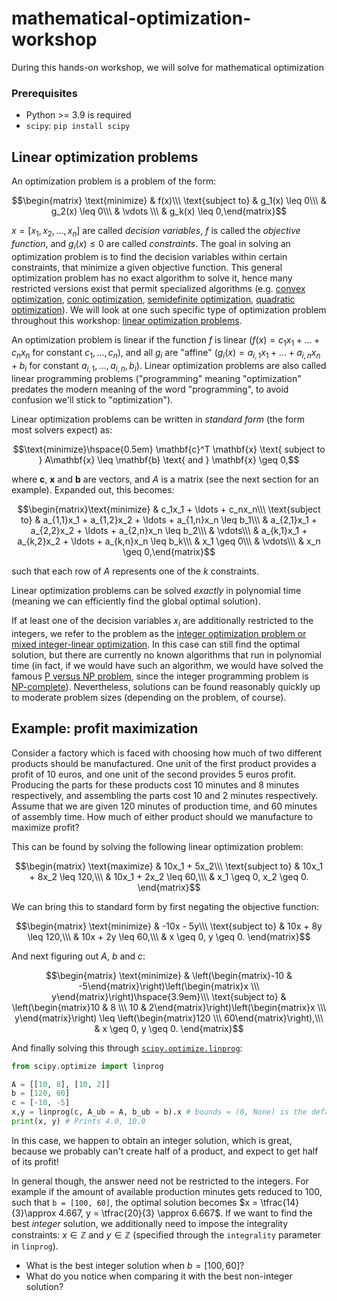 # mathematical-optimization-workshop

During this hands-on workshop, we will solve  for mathematical optimization

### Prerequisites

- Python >= 3.9 is required
- `scipy`: `pip install scipy`

## Linear optimization problems

An optimization problem is a problem of the form:

$$\begin{matrix}
\text{minimize} & f(x)\\\
\text{subject to} & g_1(x) \leq 0\\\
& g_2(x) \leq 0\\\
& \vdots \\\
& g_k(x) \leq 0,\end{matrix}$$

$x = [x_1, x_2, \ldots, x_n]$ are called _decision variables_, $f$ is called the _objective function_, and $g_i(x) \leq 0$ are called _constraints_. The goal in solving an optimization problem is to find the decision variables within certain constraints, that minimize a given objective function. This general optimization problem has no exact algorithm to solve it, hence many restricted versions exist that permit specialized algorithms (e.g. [convex optimization](https://en.wikipedia.org/wiki/Convex_optimization), [conic optimization](https://en.wikipedia.org/wiki/Conic_optimization), [semidefinite optimization](https://en.wikipedia.org/wiki/Semidefinite_programming), [quadratic optimization](https://en.wikipedia.org/wiki/Quadratic_programming)). We will look at one such specific type of optimization problem throughout this workshop: [linear optimization problems](https://en.wikipedia.org/wiki/Linear_programming).

An optimization problem is linear if the function $f$ is linear ($f(x) = c_1x_1+...+c_nx_n$ for constant $c_1,\ldots,c_n$), and all $g_i$ are "affine" ($g_i(x) = a_{i,1}x_1+...+a_{i,n}x_n+b_i$ for constant $a_{i,1},\ldots,a_{i,n},b_i$). Linear optimization problems are also called linear programming problems ("programming" meaning "optimization" predates the modern meaning of the word "programming", to avoid confusion we'll stick to "optimization").

Linear optimization problems can be written in _standard form_ (the form most solvers expect) as:

$$\text{minimize}\hspace{0.5em} \mathbf{c}^T \mathbf{x}  \text{ subject to } A\mathbf{x} \leq \mathbf{b} \text{ and } \mathbf{x} \geq 0,$$

where $\mathbf{c}$, $\mathbf{x}$ and $\mathbf{b}$ are vectors, and $A$ is a matrix (see the next section for an example). Expanded out, this becomes:

$$\begin{matrix}\text{minimize} & c_1x_1 + \ldots + c_nx_n\\\
\text{subject to} & a_{1,1}x_1 + a_{1,2}x_2 + \ldots + a_{1,n}x_n \leq b_1\\\
& a_{2,1}x_1 + a_{2,2}x_2 + \ldots + a_{2,n}x_n \leq b_2\\\
& \vdots\\\
& a_{k,1}x_1 + a_{k,2}x_2 + \ldots + a_{k,n}x_n \leq b_k\\\
& x_1 \geq 0\\\
& \vdots\\\
& x_n \geq 0,\end{matrix}$$

such that each row of $A$ represents one of the $k$ constraints.

Linear optimization problems can be solved _exactly_ in polynomial time (meaning we can efficiently find the global optimal solution).

If at least one of the decision variables $x_i$ are additionally restricted to the integers, we refer to the problem as the [integer optimization problem or mixed integer-linear optimization](https://en.wikipedia.org/wiki/Integer_programming). In this case can still find the optimal solution, but there are currently no known algorithms that run in polynomial time (in fact, if we would have such an algorithm, we would have solved the famous [P versus NP problem](https://en.wikipedia.org/wiki/P_versus_NP_problem), since the integer programming problem is [NP-complete](https://en.wikipedia.org/wiki/NP-completeness)). Nevertheless, solutions can be found reasonably quickly up to moderate problem sizes (depending on the problem, of course).

## Example: profit maximization

Consider a factory which is faced with choosing how much of two different products should be manufactured. One unit of the first product provides a profit of 10 euros, and one unit of the second provides 5 euros profit. Producing the parts for these products cost 10 minutes and 8 minutes respectively, and assembling the parts cost 10 and 2 minutes respectively. Assume that we are given 120 minutes of production time, and 60 minutes of assembly time. How much of either product should we manufacture to maximize profit?

This can be found by solving the following linear optimization problem:

$$\begin{matrix}
\text{maximize} & 10x_1 + 5x_2\\\
\text{subject to} & 10x_1 + 8x_2 \leq 120,\\\
& 10x_1 + 2x_2 \leq 60,\\\
& x_1 \geq 0, x_2 \geq 0.
\end{matrix}$$

We can bring this to standard form by first negating the objective function:

$$\begin{matrix}
\text{minimize} & -10x - 5y\\\
\text{subject to} & 10x + 8y \leq 120,\\\
& 10x + 2y \leq 60,\\\
& x \geq 0, y \geq 0.
\end{matrix}$$

And next figuring out $A$, $b$ and $c$: 

$$\begin{matrix}
\text{minimize} & \left(\begin{matrix}-10 & -5\end{matrix}\right)\left(\begin{matrix}x \\\ y\end{matrix}\right)\hspace{3.9em}\\\
\text{subject to} & \left(\begin{matrix}10 & 8 \\\ 10 & 2\end{matrix}\right)\left(\begin{matrix}x \\\ y\end{matrix}\right) \leq \left(\begin{matrix}120 \\\ 60\end{matrix}\right),\\\
& x \geq 0, y \geq 0.
\end{matrix}$$

And finally solving this through [`scipy.optimize.linprog`](https://docs.scipy.org/doc/scipy/reference/generated/scipy.optimize.linprog.html):

```python
from scipy.optimize import linprog

A = [[10, 8], [10, 2]]
b = [120, 60]
c = [-10, -5]
x,y = linprog(c, A_ub = A, b_ub = b).x # bounds = (0, None) is the default
print(x, y) # Prints 4.0, 10.0
```

In this case, we happen to obtain an integer solution, which is great, because we probably can't create half of a product, and expect to get half of its profit!

In general though, the answer need not be restricted to the integers. For example if the amount of available production minutes gets reduced to 100, such that `b = [100, 60]`, the optimal solution becomes $x = \tfrac{14}{3}\approx 4.667, y = \tfrac{20}{3} \approx 6.667$. If we want to find the best _integer_ solution, we additionally need to impose the integrality constraints: $x\in\mathbb{Z}$ and $y\in\mathbb{Z}$ (specified through the `integrality` parameter in `linprog`).

- What is the best integer solution when $b = [100, 60]$?
- What do you notice when comparing it with the best non-integer solution?
